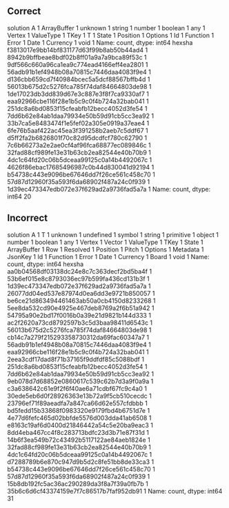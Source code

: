 ## Correct
solution
A              1
ArrayBuffer    1
unknown        1
string         1
number         1
boolean        1
any            1
Vertex         1
ValueType      1
TKey           1
T              1
State          1
Position       1
Options        1
Id             1
Function       1
Error          1
Date           1
Currency       1
void           1
Name: count, dtype: int64
hexsha
f3813017e9bb14bf831177d63f99b8ab50b44ad4    1
8942b9bffbeae8bdf02b8ff01a9a7a9bca89f53c    1
9df566c660a96ca1ea9c774ead4166eff4ea2801    1
56adb91b1ef4948b08a70815c7446daa4083f9e4    1
d136cbb659cd7f40984bcec5a5dcf88567bffb4d    1
56013b675d2c5276fca785f74daf84664803de98    1
1de17023db3dd839d67e3c887e3f8f7ca9330af7    1
eaa92966cbe116f28e1b5c9c0f4b724a32bab041    1
251dc8a6bd0853f15cfeabfb12becc4052d3fe54    1
7dd6b62e84ab1daa79934e50b59d91cb5cc3ea92    1
33b7ca5e8483474f1e5fef02a305e0919a37eae4    1
6fe76b5aaf422ac45ea3f391258b2aeb7c5ddf67    1
d5ff2fa2b6826801f70c82d95dcdfcf780c62790    1
7c6b66273a2e2ae0cf4af96fca68877ec089846c    1
32fad88cf989fe13e31b63cb2ea82544e40b70b9    1
4dc1c64fd20c06b5dceaa99125c0a14b4492067c    1
4626f86ebac17685496987c0b44d830041d92194    1
b54738c443e9096be67646dd7f26ce561c458c70    1
57d87d12960f35a593f6da68902f487a24c0f939    1
1d39ec473347edb072e37f629ad2a9736fad5a7a    1
Name: count, dtype: int64
20
## Incorrect
solution
A              1
T              1
unknown        1
undefined      1
symbol         1
string         1
primitive      1
object         1
number         1
boolean        1
any            1
Vertex         1
Vector         1
ValueType      1
TKey           1
State          1
ArrayBuffer    1
Row            1
Resolved       1
Position       1
Pitch          1
Options        1
Metadata       1
JsonKey        1
Id             1
Function       1
Error          1
Date           1
Currency       1
Board          1
void           1
Name: count, dtype: int64
hexsha
aa0b04568df03138dc24e8c7c363decf2bd5ba4f    1
53b6ef015e8c8793036ec97b599fa436cd131b3f    1
1d39ec473347edb072e37f629ad2a9736fad5a7a    1
26077dd04ed537e87974d0ea6dd3e9721b850057    1
be6ce21d863494461463ab50a0cb4150d8233268    1
5ee8da532cd90e4925e467deb8769a2f6b51a942    1
54795a90e2bd17f0016b0a39e21d9821b144d333    1
ac2f2620a73cd8792597b3c5d3baa98411d6543c    1
56013b675d2c5276fca785f74daf84664803de98    1
cb14c7a279f215293358730312da69fac60347a7    1
56adb91b1ef4948b08a70815c7446daa4083f9e4    1
eaa92966cbe116f28e1b5c9c0f4b724a32bab041    1
2eea3cdf17dad8f71b37165f9ddfdf85c5088bdf    1
251dc8a6bd0853f15cfeabfb12becc4052d3fe54    1
7dd6b62e84ab1daa79934e50b59d91cb5cc3ea92    1
9eb078d7d68852e0860617c539c62b7d3a9f0a9a    1
c3a638642c61e9f2f6f40ae6a71cdbf67fc9c4a0    1
30ede5eb6d0f28926363e13b72a9f5cb510cecdc    1
23796ef71f89aeadfa7a847ca66d62e557cfdbbb    1
bd5fedd15b33868f0983320e9179fbd4b6751d7e    1
4e77d6fefc465d02bbfde5576d003dda41ab6508    1
e8163c19af6d0400d21846442a54c5e20ba9eac3    1
8dd4eba467cc4f8c283713bdfc23d3b71e87f31d    1
14b6f3ea549b72c43492b5117122ae84aeb1824e    1
32fad88cf989fe13e31b63cb2ea82544e40b70b9    1
4dc1c64fd20c06b5dceaa99125c0a14b4492067c    1
d7288789b6e870c947d9b5d2c8fe51bb8de33ca3    1
b54738c443e9096be67646dd7f26ce561c458c70    1
57d87d12960f35a593f6da68902f487a24c0f939    1
15b8db192fc5ac36ac290289da3f8a7f39a0fb7b    1
35b6c6d6cf43374159e7f7c86517b7faf952db91    1
Name: count, dtype: int64
31